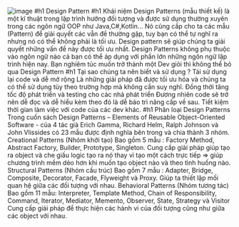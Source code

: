 ![image](https://github.com/user-attachments/assets/35e49ce8-d835-4e40-b298-f82ce64ef5d3)
#h1 Design Pattern
#h1 Khái niệm
Design Patterns (mẫu thiết kế) là một kĩ thuật trong lập trình hướng đối tượng và được sử dụng thường xuyên trong các ngôn ngữ OOP như Java,C#,Kotlin... Nó cũng cấp cho ta các mẫu (Pattern) để giải quyết các vẫn đề thường gặp, tuy bạn có thể tự nghĩ ra nhưng nó có thể không phải là tối ưu. Design pattern sẽ giúp chúng ta giải quyết những vấn đề này được tối ưu nhất.
Design Patterns không phụ thuộc vào ngôn ngữ nào cả bạn có thể áp dụng với phần lớn những ngôn ngữ lập trình hiện nay.
Bạn nghiêm túc muốn trở thành một Dev giỏi thì không thể bỏ qua Design Pattern
#h1 Tại sao chúng ta nên biết và sử dụng ?
Tái sử dụng lại code và dễ mở rộng
Là những giải pháp đã được tối ưu hóa và chúng ta có thể sử dụng tùy theo trường hợp mà không cần suy nghĩ.
Đồng thời tăng tốc độ phát triển và testing cho các nhà phát triển
Đương nhiên code sẽ trở nên dễ đọc và dễ hiểu kèm theo đó là dễ bảo trì nâng cấp về sau.
Tiết kiệm thời gian làm việc với code của các dev khác.
#h1 Phân loại Design Patterns
Trong cuốn sách Design Patterns – Elements of Reusable Object-Oriented Software - của 4 tác giả Erich Gamma, Richard Helm, Ralph Johnson và John Vlissides có 23 mẫu được định nghĩa bên trong và chia thành 3 nhóm.
Creational Patterns (Nhóm khởi tạo)
Bao gồm 5 mẫu : Factory Method, Abstract Factory, Builder, Prototype, Singleton.
Cung cấp giải pháp giúp tạo ra object và che giấu logic tạo ra nó thay vì tạo một cách trực tiếp => giúp chương trình mềm dẻo hơn khi muốn tạo object nào và theo tình huống nào.
Structural Patterns (Nhóm cấu trúc)
Bao gồm 7 mẫu : Adapter, Bridge, Composite, Decorator, Facade, Flyweight và Proxy.
Giúp ta thiết lập mối quan hệ giữa các đối tượng với nhau.
Behavioral Patterns (Nhóm tương tác)
Bao gồm 11 mẫu: Interpreter, Template Method, Chain of Responsibility, Command, Iterator, Mediator, Memento, Observer, State, Strategy và Visitor
Cung cấp giải pháp để thực hiện các hành vi của đối tượng cũng như giữa các object với nhau.
